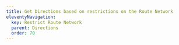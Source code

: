 ```yaml
---
title: Get Directions based on restrictions on the Route Network
eleventyNavigation:
  key: Restrict Route Network
  parent: Directions
  order: 70
---
```

